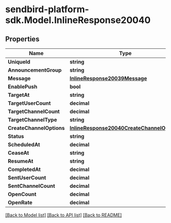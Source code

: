 
# sendbird-platform-sdk.Model.InlineResponse20040

## Properties

Name | Type | Description | Notes
------------ | ------------- | ------------- | -------------
**UniqueId** | **string** |  | [optional] 
**AnnouncementGroup** | **string** |  | [optional] 
**Message** | [**InlineResponse20039Message**](InlineResponse20039Message.md) |  | [optional] 
**EnablePush** | **bool** |  | [optional] 
**TargetAt** | **string** |  | [optional] 
**TargetUserCount** | **decimal** |  | [optional] 
**TargetChannelCount** | **decimal** |  | [optional] 
**TargetChannelType** | **string** |  | [optional] 
**CreateChannelOptions** | [**InlineResponse20040CreateChannelOptions**](InlineResponse20040CreateChannelOptions.md) |  | [optional] 
**Status** | **string** |  | [optional] 
**ScheduledAt** | **decimal** |  | [optional] 
**CeaseAt** | **string** |  | [optional] 
**ResumeAt** | **string** |  | [optional] 
**CompletedAt** | **decimal** |  | [optional] 
**SentUserCount** | **decimal** |  | [optional] 
**SentChannelCount** | **decimal** |  | [optional] 
**OpenCount** | **decimal** |  | [optional] 
**OpenRate** | **decimal** |  | [optional] 

[[Back to Model list]](../README.md#documentation-for-models)
[[Back to API list]](../README.md#documentation-for-api-endpoints)
[[Back to README]](../README.md)

